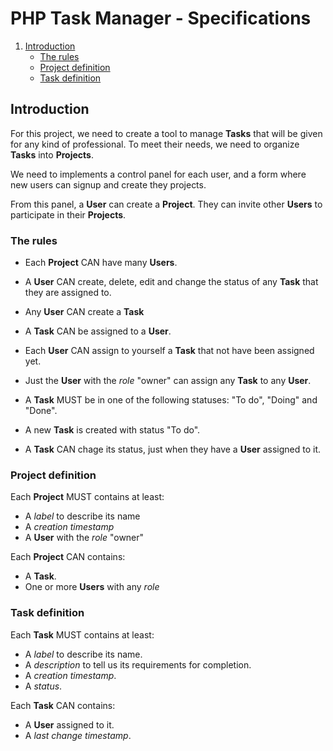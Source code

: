 # PHP Task Manager - Specifications

1. [Introduction](#specs)
	* [The rules](#specs-rules)
	* [Project definition](#specs-project)
	* [Task definition](#specs-task)

## <a name="specs"></a> Introduction

For this project, we need to create a tool to manage **Tasks** that will
be given for any kind of professional. To meet their needs, we need to
organize **Tasks** into **Projects**.

We need to implements a control panel for each user, and a form where
new users can signup and create they projects.

From this panel, a **User** can create a **Project**. They can invite
other **Users** to participate in their **Projects**.

### <a name="specs-rules"></a>The rules

* Each **Project** CAN have many **Users**.

* A **User** CAN create, delete, edit and change the status of any
**Task** that they are assigned to.

* Any **User** CAN create a **Task**

* A **Task** CAN be assigned to a **User**.

* Each **User** CAN assign to yourself a **Task** that
not have been assigned yet.

* Just the **User** with the *role* "owner" can assign any **Task** to any
**User**.

* A **Task** MUST be in one of the following statuses: "To do", "Doing"
and "Done".

* A new **Task** is created with status  "To do".

* A **Task** CAN chage its status, just when they have a **User** assigned
to it.

### <a name="specs-project"></a> Project definition

Each **Project** MUST contains at least:
>
* A *label* to describe its name
* A *creation timestamp*
* A **User** with the *role* "owner"

Each **Project** CAN contains:
>
* A **Task**.
* One or more **Users** with any *role*


### <a name="specs-task"></a> Task definition
Each **Task** MUST contains at least:
>
* A *label* to describe its name.
* A *description* to tell us its requirements for completion.
* A *creation timestamp*.
* A *status*.

Each **Task** CAN contains:
>
* A **User** assigned to it.
* A *last change timestamp*.
